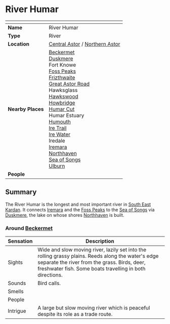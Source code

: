 # River Humar

| []() | |
| --- | --- |
| **Name** | River Humar |
| **Type** | River |
| **Location** | [Central Astor](../regions/central-astor.md) / [Northern Astor](../regions/northern-astor.md) |
| **Nearby Places** | [Beckermet](../towns/beckermet.md)<br />[Duskmere](duskmere.md)<br />Fort Knowe<br />[Foss Peaks](../mountains/foss-peaks.md)<br />[Frizthwaite](../villages/frizthwaite.md)<br />[Great Astor Road](../roads/great-astor-road.md)<br />Hawksglass<br />[Hawkswood](../forests/hawkswood.md)<br />[Howbridge](../towns/howbridge.md)<br />[Humar Cut](../roads/humar-cut.md)<br />Humar Estuary<br />[Humouth](../villages/humouth.md)<br />[Ire Trail](../roads/ire-trail.md)<br />[Ire Water](ire-water.md)<br />Iredale<br />[Iremara](../mountains/iremara.md)<br />[Northhaven](../cities/northhaven.md)<br />[Sea of Songs](../seas/sea-of-songs.md)<br />[Ulburn](../villages/ulburn.md) |
| **People** | |

## Summary

The River Humar is the longest and most important river in [South East Kardan](../regions/south-east-kardan.md). It connects [Iremara](../mountains/iremara.md) and the [Foss Peaks](../mountains/foss-peaks.md) to the [Sea of Songs](../seas/sea-of-songs.md) via [Duskmere](duskmere.md), the lake on whose shores [Northhaven](../cities/northhaven.md) is built.

### Around [Beckermet](../towns/beckermet.md)

| Sensation | Description |
| ---- | --- |
| Sights | Wide and slow moving river, lazily set into the rolling grassy plains. Reeds along the water's edge separate the river from the grass. Birds, deer, freshwater fish. Some boats travelling in both directions. |
| Sounds | Bird calls. |
| Smells | |
| People | |
| Intrigue | A large but slow moving river which is peaceful despite its role as a trade route. |
